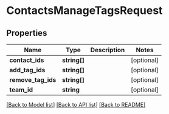 # ContactsManageTagsRequest

## Properties
Name | Type | Description | Notes
------------ | ------------- | ------------- | -------------
**contact_ids** | **string[]** |  | [optional] 
**add_tag_ids** | **string[]** |  | [optional] 
**remove_tag_ids** | **string[]** |  | [optional] 
**team_id** | **string** |  | [optional] 

[[Back to Model list]](../README.md#documentation-for-models) [[Back to API list]](../README.md#documentation-for-api-endpoints) [[Back to README]](../README.md)

